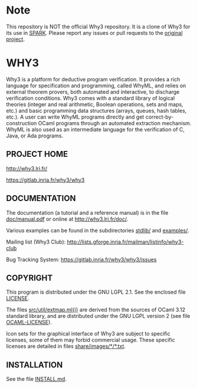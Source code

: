 
Note
====

This repository is NOT the official Why3 repository. It is a clone of Why3 for
its use in [SPARK](https://github.com/adacore/spark2014). Please report any
issues or pull requests to the [original
project](https://gitlab.inria.fr/why3/why3).

WHY3
====

Why3 is a platform for deductive program verification. It provides
a rich language for specification and programming, called WhyML, and
relies on external theorem provers, both automated and interactive,
to discharge verification conditions. Why3 comes with a standard
library of logical theories (integer and real arithmetic, Boolean
operations, sets and maps, etc.) and basic programming data structures
(arrays, queues, hash tables, etc.). A user can write WhyML programs
directly and get correct-by-construction OCaml programs through an
automated extraction mechanism. WhyML is also used as an intermediate
language for the verification of C, Java, or Ada programs.

PROJECT HOME
------------

http://why3.lri.fr/

https://gitlab.inria.fr/why3/why3

DOCUMENTATION
-------------

The documentation (a tutorial and a reference manual) is in the file
[doc/manual.pdf](http://why3.lri.fr/manual.pdf) or online at
http://why3.lri.fr/doc/.

Various examples can be found in the subdirectories [stdlib/](stdlib)
and [examples/](examples).

Mailing list (Why3 Club):
  http://lists.gforge.inria.fr/mailman/listinfo/why3-club

Bug Tracking System:
  https://gitlab.inria.fr/why3/why3/issues

COPYRIGHT
---------

This program is distributed under the GNU LGPL 2.1. See the enclosed
file [LICENSE](LICENSE).

The files [src/util/extmap.ml{i}](src/util/extmap.mli) are derived from the
sources of OCaml 3.12 standard library, and are distributed under the GNU
LGPL version 2 (see file [OCAML-LICENSE](OCAML-LICENSE)).

Icon sets for the graphical interface of Why3 are subject to specific
licenses, some of them may forbid commercial usage. These specific
licenses are detailed in files [share/images/\*/\*.txt](share/images).

INSTALLATION
------------

See the file [INSTALL.md](INSTALL.md).
